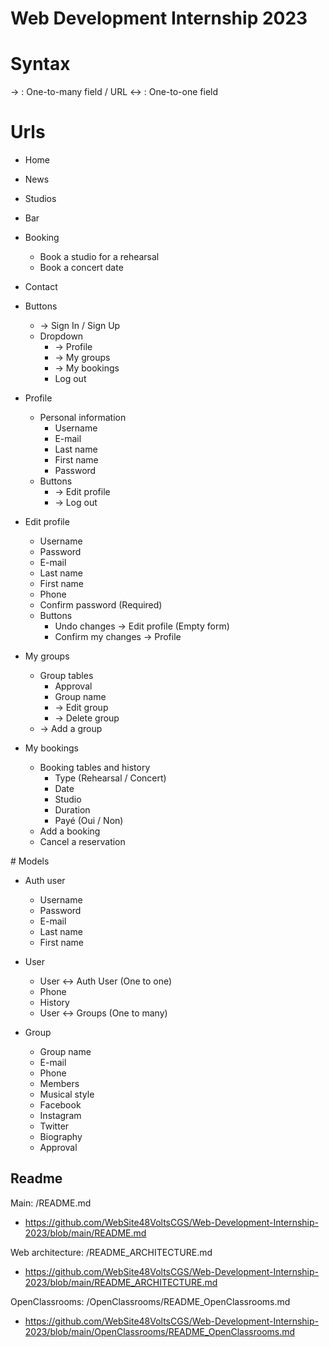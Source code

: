 # Web Development Internship 2023

# Syntax
-> : One-to-many field / URL
<-> : One-to-one field

# Urls
- Home
- News
- Studios
- Bar
- Booking
    - Book a studio for a rehearsal
    - Book a concert date
- Contact
- Buttons
    - -> Sign In / Sign Up
    - Dropdown
        - -> Profile
        - -> My groups
        - -> My bookings
        - Log out

- Profile
    - Personal information
        - Username
        - E-mail
        - Last name
        - First name
        - Password
    - Buttons
        - -> Edit profile
        - -> Log out

- Edit profile
    - Username
    - Password
    - E-mail
    - Last name
    - First name
    - Phone
    - Confirm password (Required)
    - Buttons
        - Undo changes -> Edit profile (Empty form)
        - Confirm my changes -> Profile

- My groups
    - Group tables
        - Approval
        - Group name
        - -> Edit group
        - -> Delete group
    - -> Add a group

- My bookings
    - Booking tables and history
        - Type (Rehearsal / Concert)
        - Date
        - Studio
        - Duration
        - Payé (Oui / Non)
    - Add a booking
    - Cancel a reservation

# Models
- Auth user
    - Username
    - Password
    - E-mail
    - Last name
    - First name

- User
    - User <-> Auth User (One to one)
    - Phone
    - History
    - User <-> Groups (One to many)

- Group
    - Group name
    - E-mail
    - Phone
    - Members
    - Musical style
    - Facebook
    - Instagram
    - Twitter
    - Biography
    - Approval

## Readme

Main: /README.md
- https://github.com/WebSite48VoltsCGS/Web-Development-Internship-2023/blob/main/README.md

Web architecture: /README_ARCHITECTURE.md
- https://github.com/WebSite48VoltsCGS/Web-Development-Internship-2023/blob/main/README_ARCHITECTURE.md

OpenClassrooms: /OpenClassrooms/README_OpenClassrooms.md
- https://github.com/WebSite48VoltsCGS/Web-Development-Internship-2023/blob/main/OpenClassrooms/README_OpenClassrooms.md
